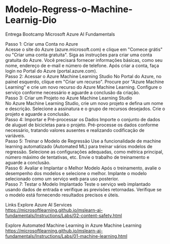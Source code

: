# Modelo-Regress-o-Machine-Learnig-Dio
Entrega Bootcamp Microsoft Azure AI Fundamentals  

Passo 1: Criar uma Conta no Azure  
Acesse o site do Azure (azure.microsoft.com) e clique em "Comece grátis" ou "Criar uma conta gratuita".
Siga as instruções para criar uma conta gratuita do Azure. Você precisará fornecer informações básicas, como seu nome, endereço de e-mail e número de telefone.
Após criar a conta, faça login no Portal do Azure (portal.azure.com).    
Passo 2: Acessar o Azure Machine Learning Studio
No Portal do Azure, no painel esquerdo, clique em "Criar um recurso".
Procure por "Azure Machine Learning" e crie um novo recurso do Azure Machine Learning.
Configure o serviço conforme necessário e aguarde a conclusão da criação.  
Passo 3: Criar um Projeto no Azure Machine Learning Studio  
No Azure Machine Learning Studio, crie um novo projeto e defina um nome e descrição.
Selecione a assinatura e o grupo de recursos desejados.
Crie o projeto e aguarde a conclusão.    
Passo 4: Importar e Pré-processar os Dados
Importe o conjunto de dados de aluguel de bicicletas para o projeto.
Pré-processe os dados conforme necessário, tratando valores ausentes e realizando codificação de variáveis.    
Passo 5: Treinar o Modelo de Regressão
Use a funcionalidade de machine learning automatizado (Automated ML) para treinar vários modelos de regressão.
Selecione as configurações adequadas, como métrica principal, número máximo de tentativas, etc.
Envie o trabalho de treinamento e aguarde a conclusão.    
Passo 6: Avaliar e Implantar o Melhor Modelo
Após o treinamento, avalie o desempenho dos modelos e selecione o melhor.
Implante o modelo selecionado como um serviço web para uso posterior.    
Passo 7: Testar o Modelo Implantado
Teste o serviço web implantado usando dados de entrada e verifique as previsões retornadas.
Verifique se o modelo está fornecendo resultados precisos e úteis.  

Links
Explore Azure AI Services  
https://microsoftlearning.github.io/mslearn-ai-fundamentals/Instructions/Labs/02-content-safety.html

Explore Automated Machine Learning in Azure Machine Learning  
https://microsoftlearning.github.io/mslearn-ai-fundamentals/Instructions/Labs/01-machine-learning.html
